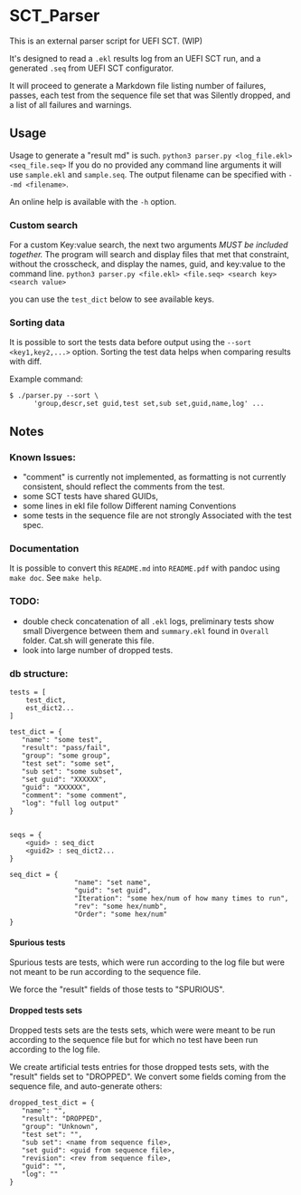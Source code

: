# SCT_Parser

This is an external parser script for UEFI SCT. (WIP)

It's designed to read a `.ekl` results log from an UEFI SCT run, and a generated `.seq` from UEFI SCT configurator.

It will proceed to generate a Markdown file listing number of failures, passes, each test from the sequence file set that was Silently dropped, and a list of all failures and warnings.


## Usage
Usage to generate a "result md" is such. `python3 parser.py <log_file.ekl> <seq_file.seq>`
If you do no provided any command line arguments it will use `sample.ekl` and `sample.seq`.
The output filename can be specified with `--md <filename>`.

An online help is available with the `-h` option.

### Custom search
For a custom Key:value search, the next two arguments *MUST be included together.* The program will search and display files that met that constraint, without the crosscheck, and display the names, guid, and key:value to the command line. `python3 parser.py <file.ekl> <file.seq> <search key> <search value>`

you can use the `test_dict` below to see available keys.

### Sorting data

It is possible to sort the tests data before output using
the `--sort <key1,key2,...>` option.
Sorting the test data helps when comparing results with diff.

Example command:

``` {.sh}
$ ./parser.py --sort \
      'group,descr,set guid,test set,sub set,guid,name,log' ...
```

## Notes
### Known Issues:
* "comment" is currently not implemented, as formatting is not currently consistent, should reflect the comments from the test.
* some SCT tests have shared GUIDs,
* some lines in ekl file follow Different naming Conventions
* some tests in the sequence file are not strongly Associated with the test spec.

### Documentation

It is possible to convert this `README.md` into `README.pdf` with pandoc using
`make doc`. See `make help`.

### TODO:
* double check concatenation of all `.ekl` logs, preliminary tests show small Divergence between them and `summary.ekl` found in `Overall` folder. Cat.sh will generate this file.
* look into large number of dropped tests.


### db structure:
``` {.python}
tests = [
    test_dict,
    est_dict2...
]

test_dict = {
   "name": "some test",
   "result": "pass/fail",
   "group": "some group",
   "test set": "some set",
   "sub set": "some subset",
   "set guid": "XXXXXX",
   "guid": "XXXXXX",
   "comment": "some comment",
   "log": "full log output"
}


seqs = {
    <guid> : seq_dict
    <guid2> : seq_dict2...
}

seq_dict = {
                "name": "set name",
                "guid": "set guid",
                "Iteration": "some hex/num of how many times to run",
                "rev": "some hex/numb",
                "Order": "some hex/num"
}
```

#### Spurious tests

Spurious tests are tests, which were run according to the log file but were not
meant to be run according to the sequence file.

We force the "result" fields of those tests to "SPURIOUS".

#### Dropped tests sets

Dropped tests sets are the tests sets, which were were meant to be run according
to the sequence file but for which no test have been run according to the log
file.

We create artificial tests entries for those dropped tests sets, with the
"result" fields set to "DROPPED". We convert some fields coming from the
sequence file, and auto-generate others:

``` {.python}
dropped_test_dict = {
   "name": "",
   "result": "DROPPED",
   "group": "Unknown",
   "test set": "",
   "sub set": <name from sequence file>,
   "set guid": <guid from sequence file>,
   "revision": <rev from sequence file>,
   "guid": "",
   "log": ""
}
```
